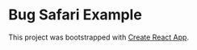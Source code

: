 # Bug Safari Example

This project was bootstrapped with [Create React App](https://github.com/facebook/create-react-app).
